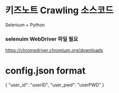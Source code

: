 # 키즈노트 Crawling 소스코드
Selenium + Python
### selenuim WebDriver 파일 필요
https://chromedriver.chromium.org/downloads



# config.json format

{
    "user_id": "userID",
    "user_pwd": "userPWD"
}
